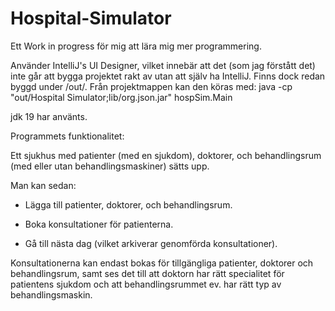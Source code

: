 # Hospital-Simulator

Ett Work in progress för mig att lära mig mer programmering.

Använder IntelliJ's UI Designer, vilket innebär att det (som jag förstått det) inte går att bygga projektet rakt av utan att själv ha IntelliJ.
Finns dock redan byggd under /out/.
Från projektmappen kan den köras med:
java -cp "out/Hospital Simulator;lib/org.json.jar" hospSim.Main

jdk 19 har använts.

Programmets funktionalitet:

Ett sjukhus med patienter (med en sjukdom), doktorer, och behandlingsrum (med eller utan behandlingsmaskiner) sätts upp.

Man kan sedan: 

- Lägga till patienter, doktorer, och behandlingsrum. 

- Boka konsultationer för patienterna.

- Gå till nästa dag (vilket arkiverar genomförda konsultationer).

Konsultationerna kan endast bokas för tillgängliga patienter, doktorer och behandlingsrum, samt ses det till att doktorn har rätt specialitet för patientens sjukdom och att behandlingsrummet ev. har rätt typ av behandlingsmaskin.
